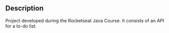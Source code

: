 ## Description

Project developed during the Rocketseat Java Course. It consists of an API for a to-do list.
